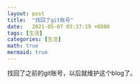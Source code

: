 ```yaml
---
layout: post
title:  "找回了git账号"
date:   2021-05-07 03:37:19 +0800
tags: [生活]
categories: [生活]
math: true
mermaid: true
---
```

找回了之前的git账号，以后就维护这个blog了。